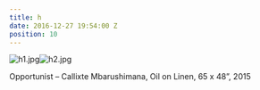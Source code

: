 ```yaml
---
title: h
date: 2016-12-27 19:54:00 Z
position: 10
---
```


![h1.jpg](/uploads/h1.jpg)![h2.jpg](/uploads/h2.jpg)

Opportunist – Callixte Mbarushimana,
Oil on Linen,
65 x 48”,
2015
